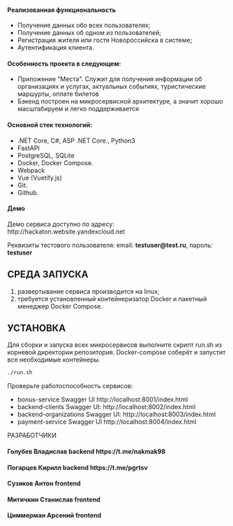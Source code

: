 
<h4>Реализованная функциональность</h4>
<ul>
    <li>Получение данных обо всех пользователях;</li>
    <li>Получение данных об одном из пользователей;</li>
    <li>Регистрация жителя или гостя Новороссийска в системе;</li>
    <li>Аутентификация клиента.</li>
</ul> 
<h4>Особенность проекта в следующем:</h4>
<ul>
 <li>Приложение "Места". Служит для получения информации об организациях и услугах, актуальных событиях, туристические маршурты, оплате билетов</li>
 <li>Бэкенд построен на микросервисной архитектуре, а значит хорошо масштабируем и легко поддерживается</li>
 </ul>
<h4>Основной стек технологий:</h4>
<ul>
    <li>.NET Core, C#, ASP .NET Core., Python3</li>
	<li>FastAPI</li>
	<li>PostgreSQL, SQLite</li>
	<li>Docker, Docker Compose.</li>
	<li>Webpack</li>
	<li>Vue (Vuetify.js)</li>
	<li>Git.</li>
	<li>Github.</li>
  
 </ul>
<h4>Демо</h4>
<p>Демо сервиса доступно по адресу: http://hackaton.website.yandexcloud.net </p>
<p>Реквизиты тестового пользователя: email: <b>testuser@test.ru</b>, пароль: <b>testuser</b></p>




СРЕДА ЗАПУСКА
------------
1) развертывание сервиса производится на linux;
2) требуется установленный контейнеризатор Docker и пакетный менеджер Docker Compose.


УСТАНОВКА
------------
Для сборки и запуска всех микросервисов выполните скрипт run.sh из корневой директории репозитория. Docker-compose соберёт и запустит все необходимые контейнеры.

```bash
./run.sh
```

Проверьте работоспособность сервисов:

- bonus-service Swagger UI http://localhost:8001/index.html
- backend-clients Swagger UI: http://localhost:8002/index.html
- backend-organizations Swagger UI: http://localhost:8003/index.html
- payment-service Swagger UI http://localhost:8004/index.html

РАЗРАБОТЧИКИ

<h4>Голубев Владислав backend https://t.me/nakmak98 </h4>
<h4>Погарцев Кирилл backend https://t.me/pgrtsv </h4>
<h4>Сузиков Антон frontend </h4>
<h4>Митичкин Станислав frontend </h4>
<h4>Циммерман Арсений frontend </h4>
